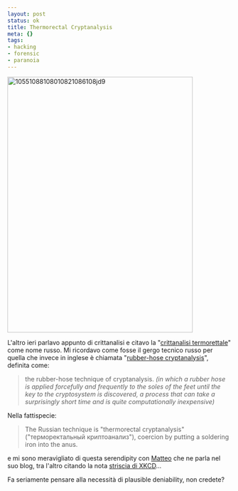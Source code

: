 ```yaml
--- 
layout: post
status: ok
title: Thermorectal Cryptanalysis
meta: {}
tags: 
- hacking
- forensic
- paranoia
---
```

<a href="http://fast.mgpf.it/2009/03/10551088108010821086108jd9.jpg"><img src="http://fast.mgpf.it/2009/03/10551088108010821086108jd9.jpg" alt="10551088108010821086108jd9" title="10551088108010821086108jd9" width="417" height="575" class="aligncenter size-full wp-image-1412" /></a>  
  
L'altro ieri parlavo appunto di crittanalisi e citavo la "[crittanalisi termorettale][1]" come nome russo.
Mi ricordavo come fosse il gergo tecnico russo per quella che invece in inglese è chiamata "[rubber-hose cryptanalysis][2]", definita come:  
  
> the rubber-hose technique of cryptanalysis. *(in which a rubber hose is applied forcefully and frequently to the soles of the feet until the key to the cryptosystem is discovered, a process that can take a surprisingly short time and is quite computationally inexpensive)*
  
Nella fattispecie:  
  
> The Russian technique is "thermorectal cryptanalysis" ("&#1090;&#1077;&#1088;&#1084;&#1086;&#1088;&#1077;&#1082;&#1090;&#1072;&#1083;&#1100;&#1085;&#1099;&#1081; &#1082;&#1088;&#1080;&#1087;&#1090;&#1086;&#1072;&#1085;&#1072;&#1083;&#1080;&#1079;"), coercion by putting a soldering iron into the anus.   
  
e mi sono meravigliato di questa serendipity con [Matteo][3] che ne parla nel suo blog, tra l'altro citando la nota [striscia di XKCD][4]...  
  
Fa seriamente pensare alla necessità di plausible deniability, non credete?

[1]: http://en.wikipedia.org/wiki/Rubber-hose_cryptanalysis
[2]: http://en.wikipedia.org/wiki/Rubber-hose_cryptanalysis
[3]: http://www.matteocarli.com/2009/02/crittoanalisi-alternativa.html
[4]: http://xkcd.com/538/ 
